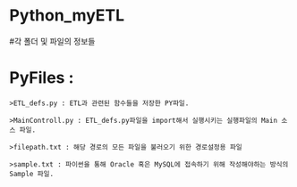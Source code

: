 # Python_myETL

#각 폴더 및 파일의 정보들

# PyFiles :
    >ETL_defs.py : ETL과 관련된 함수들을 저장한 PY파일.
    
    >MainControll.py : ETL_defs.py파일을 import해서 실행시키는 실행파일의 Main 소스 파일.
    
    >filepath.txt : 해당 경로의 모든 파일을 불러오기 위한 경로설정용 파일
    
    >sample.txt : 파이썬을 통해 Oracle 혹은 MySQL에 접속하기 위해 작성해야하는 방식의 Sample 파일.
